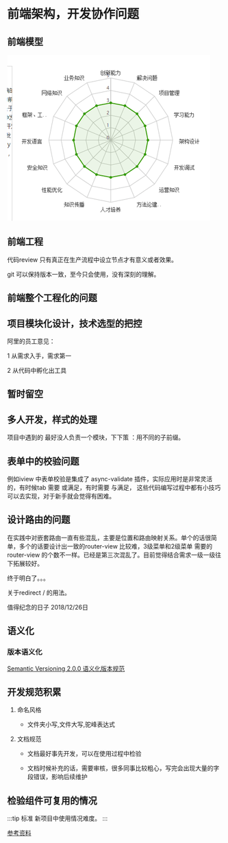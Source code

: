 # 前端架构，开发协作问题

## 前端模型
![Image text](https://github.com/5201314999/jrNote/blob/master/docs/.vuepress/public/main/10architecture/mode.png?raw=true)

## 前端工程

代码review 只有真正在生产流程中设立节点才有意义或者效果。

git 可以保持版本一致，至今只会使用，没有深刻的理解。 

## 前端整个工程化的问题

## 项目模块化设计，技术选型的把控

阿里的员工意见：

1 从需求入手，需求第一

2 从代码中孵化出工具

## 暂时留空

## 多人开发，样式的处理

项目中遇到的 最好没人负责一个模块，下下策 ：用不同的子前缀。


## 表单中的校验问题

例如iview 中表单校验是集成了 async-validate 插件，实际应用时是非常灵活的，有时候tab 需要 或满足，有时需要 与满足， 这些代码编写过程中都有小技巧可以去实现，对于新手就会觉得有困难。


## 设计路由的问题

在实践中对嵌套路由一直有些混乱，主要是位置和路由映射关系。单个的话很简单，多个的话要设计出一致的router-view 比较难，3级菜单和2级菜单 需要的router-view 的个数不一样。已经是第三次混乱了。目前觉得结合需求一级一级往下拓展较好。

终于明白了。。。

关于redirect / 的用法。

值得纪念的日子 2018/12/26日

## 语义化

### 版本语义化
[Semantic Versioning 2.0.0 语义化版本规范](https://semver.org/lang/zh-CN/)


## 开发规范积累

1. 命名风格

    * 文件夹小写,文件大写,驼峰表达式

2. 文档规范

    * 文档最好事先开发，可以在使用过程中检验

    * 文档时候补充的话，需要审核，很多同事比较粗心，写完会出现大量的字段错误，影响后续维护

## 检验组件可复用的情况 

:::tip 标准
新项目中使用情况难度。
:::

[参考资料](https://github.com/5201314999/javascript)




